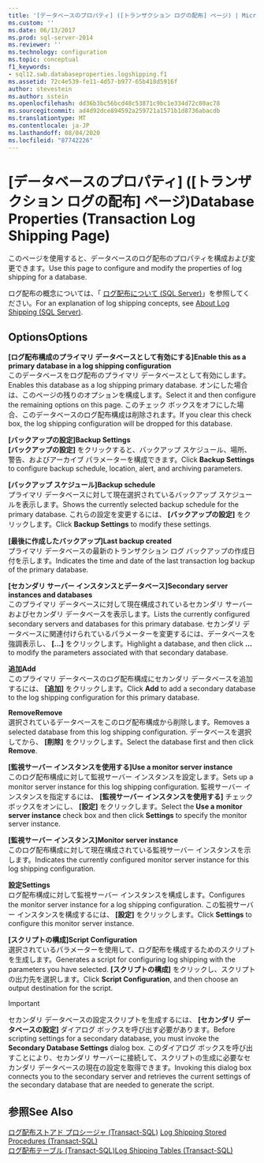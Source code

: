 ```yaml
---
title: '[データベースのプロパティ] ([トランザクション ログの配布] ページ) | Microsoft Docs'
ms.custom: ''
ms.date: 06/13/2017
ms.prod: sql-server-2014
ms.reviewer: ''
ms.technology: configuration
ms.topic: conceptual
f1_keywords:
- sql12.swb.databaseproperties.logshipping.f1
ms.assetid: 72c4e539-fe11-4d57-b977-65b418d5916f
author: stevestein
ms.author: sstein
ms.openlocfilehash: dd36b3bc56bcd48c53871c9bc1e334d72c80ac78
ms.sourcegitcommit: ad4d92dce894592a259721a1571b1d8736abacdb
ms.translationtype: MT
ms.contentlocale: ja-JP
ms.lasthandoff: 08/04/2020
ms.locfileid: "87742226"
---
```

# <a name="database-properties-transaction-log-shipping-page"></a><span data-ttu-id="75165-102">[データベースのプロパティ] ([トランザクション ログの配布] ページ)</span><span class="sxs-lookup"><span data-stu-id="75165-102">Database Properties (Transaction Log Shipping Page)</span></span>
  <span data-ttu-id="75165-103">このページを使用すると、データベースのログ配布のプロパティを構成および変更できます。</span><span class="sxs-lookup"><span data-stu-id="75165-103">Use this page to configure and modify the properties of log shipping for a database.</span></span>  
  
 <span data-ttu-id="75165-104">ログ配布の概念については、「 [ログ配布について &#40;SQL Server&#41;](../../database-engine/log-shipping/about-log-shipping-sql-server.md)」を参照してください。</span><span class="sxs-lookup"><span data-stu-id="75165-104">For an explanation of log shipping concepts, see [About Log Shipping &#40;SQL Server&#41;](../../database-engine/log-shipping/about-log-shipping-sql-server.md).</span></span>  
  
## <a name="options"></a><span data-ttu-id="75165-105">Options</span><span class="sxs-lookup"><span data-stu-id="75165-105">Options</span></span>  
 <span data-ttu-id="75165-106">**[ログ配布構成のプライマリ データベースとして有効にする]**</span><span class="sxs-lookup"><span data-stu-id="75165-106">**Enable this as a primary database in a log shipping configuration**</span></span>  
 <span data-ttu-id="75165-107">このデータベースをログ配布のプライマリ データベースとして有効にします。</span><span class="sxs-lookup"><span data-stu-id="75165-107">Enables this database as a log shipping primary database.</span></span> <span data-ttu-id="75165-108">オンにした場合は、このページの残りのオプションを構成します。</span><span class="sxs-lookup"><span data-stu-id="75165-108">Select it and then configure the remaining options on this page.</span></span> <span data-ttu-id="75165-109">このチェック ボックスをオフにした場合、このデータベースのログ配布構成は削除されます。</span><span class="sxs-lookup"><span data-stu-id="75165-109">If you clear this check box, the log shipping configuration will be dropped for this database.</span></span>  
  
 <span data-ttu-id="75165-110">**[バックアップの設定]**</span><span class="sxs-lookup"><span data-stu-id="75165-110">**Backup Settings**</span></span>  
 <span data-ttu-id="75165-111">**[バックアップの設定]** をクリックすると、バックアップ スケジュール、場所、警告、およびアーカイブ パラメーターを構成できます。</span><span class="sxs-lookup"><span data-stu-id="75165-111">Click **Backup Settings** to configure backup schedule, location, alert, and archiving parameters.</span></span>  
  
 <span data-ttu-id="75165-112">**[バックアップ スケジュール]**</span><span class="sxs-lookup"><span data-stu-id="75165-112">**Backup schedule**</span></span>  
 <span data-ttu-id="75165-113">プライマリ データベースに対して現在選択されているバックアップ スケジュールを表示します。</span><span class="sxs-lookup"><span data-stu-id="75165-113">Shows the currently selected backup schedule for the primary database.</span></span> <span data-ttu-id="75165-114">これらの設定を変更するには、 **[バックアップの設定]** をクリックします。</span><span class="sxs-lookup"><span data-stu-id="75165-114">Click **Backup Settings** to modify these settings.</span></span>  
  
 <span data-ttu-id="75165-115">**[最後に作成したバックアップ]**</span><span class="sxs-lookup"><span data-stu-id="75165-115">**Last backup created**</span></span>  
 <span data-ttu-id="75165-116">プライマリ データベースの最新のトランザクション ログ バックアップの作成日付を示します。</span><span class="sxs-lookup"><span data-stu-id="75165-116">Indicates the time and date of the last transaction log backup of the primary database.</span></span>  
  
 <span data-ttu-id="75165-117">**[セカンダリ サーバー インスタンスとデータベース]**</span><span class="sxs-lookup"><span data-stu-id="75165-117">**Secondary server instances and databases**</span></span>  
 <span data-ttu-id="75165-118">このプライマリ データベースに対して現在構成されているセカンダリ サーバーおよびセカンダリ データベースを表示します。</span><span class="sxs-lookup"><span data-stu-id="75165-118">Lists the currently configured secondary servers and databases for this primary database.</span></span> <span data-ttu-id="75165-119">セカンダリ データベースに関連付けられているパラメーターを変更するには、データベースを強調表示し、 **[...]** をクリックします。</span><span class="sxs-lookup"><span data-stu-id="75165-119">Highlight a database, and then click **...** to modify the parameters associated with that secondary database.</span></span>  
  
 <span data-ttu-id="75165-120">**追加**</span><span class="sxs-lookup"><span data-stu-id="75165-120">**Add**</span></span>  
 <span data-ttu-id="75165-121">このプライマリ データベースのログ配布構成にセカンダリ データベースを追加するには、 **[追加]** をクリックします。</span><span class="sxs-lookup"><span data-stu-id="75165-121">Click **Add** to add a secondary database to the log shipping configuration for this primary database.</span></span>  
  
 <span data-ttu-id="75165-122">**Remove**</span><span class="sxs-lookup"><span data-stu-id="75165-122">**Remove**</span></span>  
 <span data-ttu-id="75165-123">選択されているデータベースをこのログ配布構成から削除します。</span><span class="sxs-lookup"><span data-stu-id="75165-123">Removes a selected database from this log shipping configuration.</span></span> <span data-ttu-id="75165-124">データベースを選択してから、 **[削除]** をクリックします。</span><span class="sxs-lookup"><span data-stu-id="75165-124">Select the database first and then click **Remove**.</span></span>  
  
 <span data-ttu-id="75165-125">**[監視サーバー インスタンスを使用する]**</span><span class="sxs-lookup"><span data-stu-id="75165-125">**Use a monitor server instance**</span></span>  
 <span data-ttu-id="75165-126">このログ配布構成に対して監視サーバー インスタンスを設定します。</span><span class="sxs-lookup"><span data-stu-id="75165-126">Sets up a monitor server instance for this log shipping configuration.</span></span> <span data-ttu-id="75165-127">監視サーバー インスタンスを指定するには、 **[監視サーバー インスタンスを使用する]** チェック ボックスをオンにし、 **[設定]** をクリックします。</span><span class="sxs-lookup"><span data-stu-id="75165-127">Select the **Use a monitor server instance** check box and then click **Settings** to specify the monitor server instance.</span></span>  
  
 <span data-ttu-id="75165-128">**[監視サーバー インスタンス]**</span><span class="sxs-lookup"><span data-stu-id="75165-128">**Monitor server instance**</span></span>  
 <span data-ttu-id="75165-129">このログ配布構成に対して現在構成されている監視サーバー インスタンスを示します。</span><span class="sxs-lookup"><span data-stu-id="75165-129">Indicates the currently configured monitor server instance for this log shipping configuration.</span></span>  
  
 <span data-ttu-id="75165-130">**設定**</span><span class="sxs-lookup"><span data-stu-id="75165-130">**Settings**</span></span>  
 <span data-ttu-id="75165-131">ログ配布構成に対して監視サーバー インスタンスを構成します。</span><span class="sxs-lookup"><span data-stu-id="75165-131">Configures the monitor server instance for a log shipping configuration.</span></span> <span data-ttu-id="75165-132">この監視サーバー インスタンスを構成するには、 **[設定]** をクリックします。</span><span class="sxs-lookup"><span data-stu-id="75165-132">Click **Settings** to configure this monitor server instance.</span></span>  
  
 <span data-ttu-id="75165-133">**[スクリプトの構成]**</span><span class="sxs-lookup"><span data-stu-id="75165-133">**Script Configuration**</span></span>  
 <span data-ttu-id="75165-134">選択されているパラメーターを使用して、ログ配布を構成するためのスクリプトを生成します。</span><span class="sxs-lookup"><span data-stu-id="75165-134">Generates a script for configuring log shipping with the parameters you have selected.</span></span> <span data-ttu-id="75165-135">**[スクリプトの構成]** をクリックし、スクリプトの出力先を選択します。</span><span class="sxs-lookup"><span data-stu-id="75165-135">Click **Script Configuration**, and then choose an output destination for the script.</span></span>  
  
> [!IMPORTANT]  
>  <span data-ttu-id="75165-136">セカンダリ データベースの設定スクリプトを生成するには、 **[セカンダリ データベースの設定]** ダイアログ ボックスを呼び出す必要があります。</span><span class="sxs-lookup"><span data-stu-id="75165-136">Before scripting settings for a secondary database, you must invoke the **Secondary Database Settings** dialog box.</span></span> <span data-ttu-id="75165-137">このダイアログ ボックスを呼び出すことにより、セカンダリ サーバーに接続して、スクリプトの生成に必要なセカンダリ データベースの現在の設定を取得できます。</span><span class="sxs-lookup"><span data-stu-id="75165-137">Invoking this dialog box connects you to the secondary server and retrieves the current settings of the secondary database that are needed to generate the script.</span></span>  
  
## <a name="see-also"></a><span data-ttu-id="75165-138">参照</span><span class="sxs-lookup"><span data-stu-id="75165-138">See Also</span></span>  
 <span data-ttu-id="75165-139">[ログ配布ストアド プロシージャ &#40;Transact-SQL&#41;](/sql/relational-databases/system-stored-procedures/log-shipping-stored-procedures-transact-sql) </span><span class="sxs-lookup"><span data-stu-id="75165-139">[Log Shipping Stored Procedures &#40;Transact-SQL&#41;](/sql/relational-databases/system-stored-procedures/log-shipping-stored-procedures-transact-sql) </span></span>  
 [<span data-ttu-id="75165-140">ログ配布テーブル &#40;Transact-SQL&#41;</span><span class="sxs-lookup"><span data-stu-id="75165-140">Log Shipping Tables &#40;Transact-SQL&#41;</span></span>](/sql/relational-databases/system-tables/log-shipping-tables-transact-sql)  
  
  
